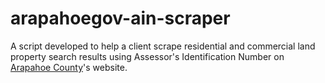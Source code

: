 # arapahoegov-ain-scraper

A script developed to help a client scrape residential and commercial land property search results using Assessor's Identification Number on [Arapahoe County](http://www.co.arapahoe.co.us/)'s website.
